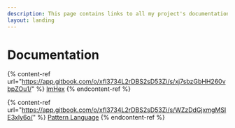 ```yaml
---
description: This page contains links to all my project's documentations.
layout: landing
---
```


# Documentation

{% content-ref url="https://app.gitbook.com/o/xfl3734L2rDBS2sD53Zi/s/xj7sbzGbHH260vbpZOu1/" %}
[ImHex](https://app.gitbook.com/o/xfl3734L2rDBS2sD53Zi/s/xj7sbzGbHH260vbpZOu1/)
{% endcontent-ref %}

{% content-ref url="https://app.gitbook.com/o/xfl3734L2rDBS2sD53Zi/s/WZzDdGjxmgMSIE3xly6o/" %}
[Pattern Language](https://app.gitbook.com/o/xfl3734L2rDBS2sD53Zi/s/WZzDdGjxmgMSIE3xly6o/)
{% endcontent-ref %}
